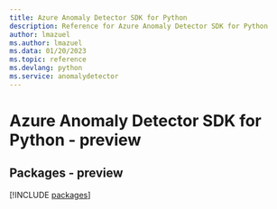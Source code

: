 ```yaml
---
title: Azure Anomaly Detector SDK for Python
description: Reference for Azure Anomaly Detector SDK for Python
author: lmazuel
ms.author: lmazuel
ms.data: 01/20/2023
ms.topic: reference
ms.devlang: python
ms.service: anomalydetector
---
```

# Azure Anomaly Detector SDK for Python - preview
## Packages - preview
[!INCLUDE [packages](anomaly-detector-index.md)]